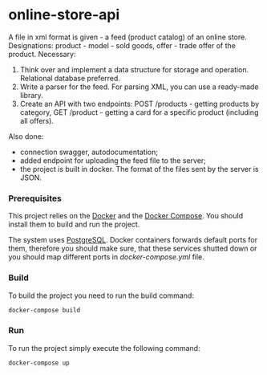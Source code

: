 # online-store-api
A file in xml format is given - a feed (product catalog) of an online store.
Designations: product - model - sold goods, offer - trade offer of the product.
Necessary:
1. Think over and implement a data structure for storage and operation. Relational database preferred.
2. Write a parser for the feed. For parsing XML, you can use a ready-made library.
3. Create an API with two endpoints: POST /products - getting products by category, GET /product - getting a card for a specific product (including all offers).

Also done:
- connection swagger, autodocumentation;
- added endpoint for uploading the feed file to the server;
- the project is built in docker.
The format of the files sent by the server is JSON.

### Prerequisites

This project relies on the [Docker](https://www.docker.com/) and the [Docker Compose](https://github.com/docker/compose). You should install them to build and run the project.

The system uses [PostgreSQL](https://www.postgresql.org/). Docker containers forwards default ports for them, therefore you should make sure, that these services shutted down or you should map different ports in _docker-compose.yml_ file.

### Build

To build the project you need to run the build command:

``` sh
docker-compose build
```

### Run

To run the project simply execute the following command:

``` sh
docker-compose up
```
